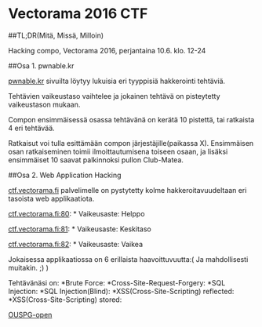 # Vectorama 2016 CTF

##TL;DR(Mitä, Missä, Milloin)

Hacking compo, Vectorama 2016, perjantaina 10.6. klo. 12-24

##Osa 1. pwnable.kr

[pwnable.kr](http://pwnable.kr/play.php) sivuilta löytyy lukuisia eri tyyppisiä hakkerointi tehtäviä. 

Tehtävien vaikeustaso vaihtelee ja jokainen tehtävä on pisteytetty vaikeustason mukaan. 

Compon ensimmäisessä osassa tehtävänä on kerätä 10 pistettä, tai ratkaista 4 eri tehtävää.

Ratkaisut voi tulla esittämään compon järjestäjille(paikassa X). Ensimmäisen osan ratkaiseminen
toimii ilmoittautumisena toiseen osaan, ja lisäksi ensimmäiset 10 saavat palkinnoksi pullon Club-Matea.  


##Osa 2. Web Application Hacking

[ctf.vectorama.fi](ctf.vectorama.fi) palvelimelle on pystytetty kolme hakkeroitavuudeltaan eri tasoista web applikaatiota.

[ctf.vectorama.fi:80](ctf.vectorama.fi:80): 
	* Vaikeusaste: Helppo

[ctf.vectorama.fi:81](ctf.vectorama.fi:81): 
	* Vaikeusaste: Keskitaso

[ctf.vectorama.fi:82](ctf.vectorama.fi:82): 
	* Vaikeusaste: Vaikea

Jokaisessa applikaatiossa on 6 erillaista haavoittuvuutta:( Ja mahdollisesti muitakin. ;) ) 

Tehtävänäsi on:
	*Brute Force: 
	*Cross-Site-Request-Forgery: 
	*SQL Injection:
	*SQL Injection(Blind):
	*XSS(Cross-Site-Scripting) reflected:
	*XSS(Cross-Site-Scripting) stored:

 [OUSPG-open](https://github.com/ouspg/ouspg-open)